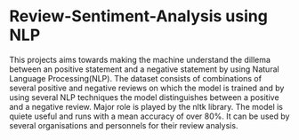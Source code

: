 # Review-Sentiment-Analysis using NLP
This projects aims towards making the machine understand the dillema between an positive statement and a negative statement by using Natural Language Processing(NLP).
The dataset consists of combinations of several positive and negative reviews on which the model is trained and by using several NLP techniques the model distinguishes between a positive and a negative review.
Major role is played by the nltk library.
The model is quiete useful and runs with a mean accuracy of over 80%.
It can be used by several organisations and personnels for their review analysis.
